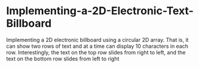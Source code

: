 # Implementing-a-2D-Electronic-Text-Billboard
Implementing a 2D electronic billboard using a circular 2D array. That is, it can show two rows of text and at a time can display 10 characters in each row. Interestingly, the text on the top row slides from right to left, and the text on the bottom row slides from left to right

